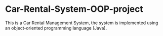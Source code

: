 # Car-Rental-System-OOP-project
This is a Car Rental Management System, the system is implemented using an object-oriented programming language (Java).
